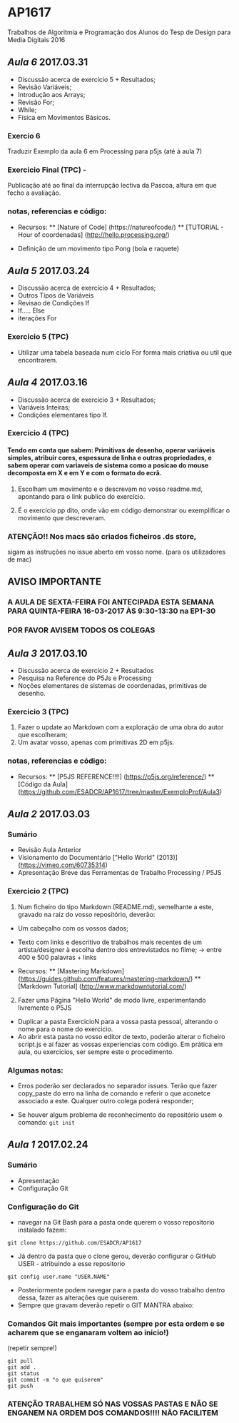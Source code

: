 # AP1617
Trabalhos de Algoritmia e Programação dos Alunos do Tesp de Design para Media Digitais 2016

## *Aula 6* 2017.03.31

* Discussão acerca de exercício 5 + Resultados;
* Revisão Variáveis;
* Introdução aos Arrays;
* Revisão For;
* While;
* Física em Movimentos Básicos.

### Exercio 6
Traduzir Exemplo da aula 6 em Processing para p5js (até à aula 7)

### Exercicio Final (TPC) -
Publicação até ao final da interrupção lectiva da Pascoa, altura em que fecho a avaliação.

### notas, referencias e código:

* Recursos:
    ** [Nature of Code] (https://natureofcode/)
    ** [TUTORIAL - Hour of coordenadas] (http://hello.processing.org/)

* Definição de um movimento tipo Pong (bola e raquete)

## *Aula 5* 2017.03.24

* Discussão acerca de exercício 4 + Resultados;
* Outros Tipos de Variáveis
* Revisao de Condições If
* If..... Else
* iterações For

### Exercicio 5 (TPC)

* Utilizar uma tabela baseada num ciclo For forma mais criativa ou util que encontrarem.

## *Aula 4* 2017.03.16

* Discussão acerca de exercício 3 + Resultados;
* Variáveis Inteiras;
* Condições elementares tipo If.


### Exercicio 4 (TPC)

#### Tendo em conta que sabem: Primitivas de desenho, operar variáveis simples, atribuir cores, espessura de linha e outras propriedades, e sabem operar com variaveis de sistema como a posicao do mouse decomposta em X e em Y e com o formato do ecrã.

1. Escolham um movimento e o descrevam no vosso readme.md, apontando para o link publico do exercício.

2. É o exercício pp dito, onde vão em código demonstrar ou exemplificar o movimento que descreveram.

### ATENÇÃO!! Nos macs são criados ficheiros .ds store,
sigam as instruções no issue aberto em vosso nome. (para os utilizadores de mac)


## AVISO IMPORTANTE

### A AULA DE SEXTA-FEIRA FOI ANTECIPADA ESTA SEMANA PARA QUINTA-FEIRA 16-03-2017 ÀS 9:30-13:30 na EP1-30
### POR FAVOR AVISEM TODOS OS COLEGAS

## *Aula 3* 2017.03.10

* Discussão acerca de exercício 2 + Resultados
* Pesquisa na Reference do P5Js e Processing
* Noções elementares de sistemas de coordenadas, primitivas de desenho.


### Exercicio 3 (TPC)

1. Fazer o update ao Markdown com a exploração de uma obra do autor que escolheram;
2. Um avatar vosso, apenas com primitivas 2D em p5js.



### notas, referencias e código:

* Recursos:
    ** [P5JS REFERENCE!!!!] (https://p5js.org/reference/)
    ** [Código da Aula] (https://github.com/ESADCR/AP1617/tree/master/ExemploProf/Aula3)






## *Aula 2* 2017.03.03

### Sumário

* Revisão Aula Anterior
* Visionamento do Documentário ["Hello World" (2013)] (https://vimeo.com/60735314)
* Apresentação Breve das Ferramentas de Trabalho Processing / P5JS


### Exercicio 2 (TPC)

1. Num ficheiro do tipo Markdown (README.md), semelhante a este, gravado na raiz do vosso repositório, deverão:
  * Um cabeçalho com os vossos dados;
  * Texto com links e descritivo de trabalhos mais recentes de um artista/designer à escolha dentro dos entrevistados no filme; -> entre 400 e 500 palavras + links

  * Recursos:
    ** [Mastering Markdown] (https://guides.github.com/features/mastering-markdown/)
    ** [Markdown Tutorial] (http://www.markdowntutorial.com/)


2. Fazer uma Página "Hello World" de modo livre, experimentando livremente o P5JS

  * Duplicar a pasta ExercicioN para a vossa pasta pessoal, alterando o nome para o nome do exercicio.
  * Ao abrir esta pasta no vosso editor de texto, poderão alterar o ficheiro script.js e aí fazer as vossas experiencias com código. Em prática em aula, ou exercicios, ser sempre este o procedimento.

### Algumas notas:

* Erros poderão ser declarados no separador issues. Terão que fazer copy_paste do erro na linha de comando e referir o que aconetce associado a este. Qualquer outro colega poderá responder;

* Se houver algum problema de reconhecimento do repositório usem o comando:
`git init`

## *Aula 1* 2017.02.24

### Sumário
* Apresentação
* Configuração Git

### Configuração do Git

+ navegar na Git Bash para a pasta onde querem o vosso repositorio instalado fazem:

`git clone https://github.com/ESADCR/AP1617 `

+ Já dentro da pasta que o clone gerou, deverão configurar o GitHub USER - atribuindo a esse repositorio

`git config user.name "USER.NAME"`

+ Posteriormente podem navegar para a pasta do vosso trabalho dentro dessa, fazer as alterações que quiserem.
+ Sempre que gravam deverão repetir o GIT MANTRA abaixo:

### Comandos Git mais importantes (sempre por esta ordem e se acharem que se enganaram voltem ao inicio!)
(repetir sempre!)

```gitshell
git pull
git add .
git status
git commit -m "o que quiserem"
git push
```

### ATENÇÃO TRABALHEM SÓ NAS VOSSAS PASTAS E NÃO SE ENGANEM NA ORDEM DOS COMANDOS!!!! NÃO FACILITEM
